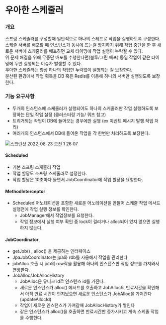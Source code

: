 # 우아한 스케줄러

### 개요

스프링 스케줄러를 구성할때 일반적으로 하나의 스레드로 작업을 실행하도록 구성한다. </br>
스케줄 서버를 배포할 때 인스턴스가 동시에 뜨는걸 방지하기 위해 작업 중단을 한 후 새로운 서버에 스케줄러를 배포하면 교체 타이밍에 작업 실행이 누락될 수 있다. </br>
위 문제 해결을 위해 무중단 배포를 수행한다면(블루/그린 배포) 동일 작업이 같은 타이밍에 두번 실행되는 이슈가 발생할 수 있다.</br>
우아한 스케줄러는 항상 하나의 작업만 누락없이 실행되는 걸 보장한다. </br>
분산된 환경에서 작업 획득을 DB 혹은 Redis를 이용해 하나의 서버만 실행되도록 보장한다.</br>



### 기능 요구사항
- 두개의 인스턴스에 스케줄러가 실행되어도 하나의 스케줄러만 작업 실행하도록 보장하는 단일 작업 설정 (클러스터링 기능/ 쿼츠 참고)
- 트리거되는 작업이 DB에 들어오는 경우에만 실행 (ex 이벤트 메시지 발행 작업 처리) 
- 여러개의 인스턴스에서 DB에 들어온 작업을 각 한번만 처리하도록 보장한다.   

![스크린샷 2022-08-23 오전 1 26 07](https://user-images.githubusercontent.com/25260024/185971279-f043964c-09af-4427-9776-ea824c8233f1.png)


#### Scheduled
- 기본 스프링 스케줄러 작업
- 작업 할당도 스프링 스케줄러로 설정한다.
- 작업 할당은 10초마다 돌면서 JobCoordinator에 작업 할당을 요청한다.
#### MethodInterceptor
- Scheduled 어노테이션을 포함한 새로운 어노테이션을 만들어 스케줄 작업 메서드 실행전에 작업 실행 정보를 확인한다.
  - JobManager에서 작업정보를 요청한다. 
  - 작업 정보에서 실행 여부 확인 중 lock이 걸리거나 alloc되어 있지 않으면 실행하지 않는다.
#### JobCoordinator
- getJob() , alloc() 을 제공하는 인터페이스
- JpaJobCoordinator는 jpa와 rdb를 사용해서 작업을 관리한다
- jobAlloc 호출 시 job의 row락을 활용해 하나의 인스턴스만 작업 정보를 가져와서 연장한다.
- JobAlloc/JobAllocHistory
  - JobAlloc은 유니크 id로 인스턴스 id를 가진다. 
  - 새로운 인스턴스가 alloc() 메서드를 호출하고 JobAlloc의 만료시간을 확인해서 아직 만료 시간이 안지났으면 새로운 인스턴스가 JobAlloc을 가져간다 (updateAllocId)
  - 작업이 새로운 인스턴스가 가져갈때 JobAllocHistory가 쌓인다 
  - 같은 인스턴스가 alloc()을 호출하면 만료시간만 증가시키고 계속 스케줄 작업을 수행한다.
